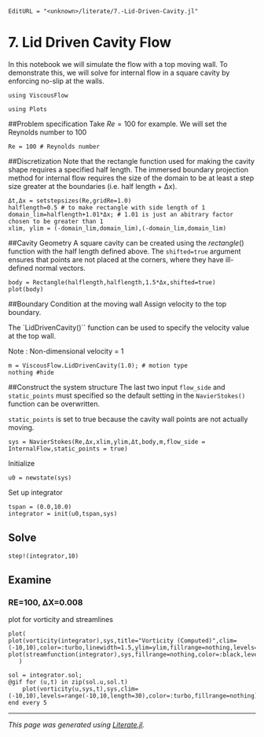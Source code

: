 ```@meta
EditURL = "<unknown>/literate/7.-Lid-Driven-Cavity.jl"
```

# 7. Lid Driven Cavity Flow
In this notebook we will simulate the flow with a top moving wall. To demonstrate this, we will solve for internal flow in a square cavity by enforcing no-slip at the walls.

```@example 7.-Lid-Driven-Cavity
using ViscousFlow
```

```@example 7.-Lid-Driven-Cavity
using Plots
```

##Problem specification
Take $Re=100$ for example. We will set the Reynolds number to 100

```@example 7.-Lid-Driven-Cavity
Re = 100 # Reynolds number
```

##Discretization
Note that the rectangle function used for making the cavity shape requires a specified half length. The immersed boundary projection method for internal flow requires the size of the domain to be at least a step size greater at the boundaries (i.e. half length + Δx).

```@example 7.-Lid-Driven-Cavity
Δt,Δx = setstepsizes(Re,gridRe=1.0)
halflength=0.5 # to make rectangle with side length of 1
domain_lim=halflength+1.01*Δx; # 1.01 is just an abitrary factor chosen to be greater than 1
xlim, ylim = (-domain_lim,domain_lim),(-domain_lim,domain_lim)
```

##Cavity Geometry
A square cavity can be created using the $rectangle()$ function with the half length defined above.
The `shifted=true` argument ensures that points are not placed at the corners, where
they have ill-defined normal vectors.

```@example 7.-Lid-Driven-Cavity
body = Rectangle(halflength,halflength,1.5*Δx,shifted=true)
plot(body)
```

##Boundary Condition at the moving wall
Assign velocity to the top boundary.

The `LidDrivenCavity()`` function can be used to specify the velocity value at the top wall.

Note : Non-dimensional velocity = 1

```@example 7.-Lid-Driven-Cavity
m = ViscousFlow.LidDrivenCavity(1.0); # motion type
nothing #hide
```

##Construct the system structure
The last two input `flow_side` and `static_points` must specified so the default setting in the
 `NavierStokes()` function can be overwritten.

`static_points` is set to true because the cavity wall points are not actually moving.

```@example 7.-Lid-Driven-Cavity
sys = NavierStokes(Re,Δx,xlim,ylim,Δt,body,m,flow_side = InternalFlow,static_points = true)
```

Initialize

```@example 7.-Lid-Driven-Cavity
u0 = newstate(sys)
```

Set up integrator

```@example 7.-Lid-Driven-Cavity
tspan = (0.0,10.0)
integrator = init(u0,tspan,sys)
```

## Solve

```@example 7.-Lid-Driven-Cavity
step!(integrator,10)
```

## Examine
### RE=100, ΔX=0.008
plot for vorticity and streamlines

```@example 7.-Lid-Driven-Cavity
plot(
plot(vorticity(integrator),sys,title="Vorticity (Computed)",clim=(-10,10),color=:turbo,linewidth=1.5,ylim=ylim,fillrange=nothing,levels=-6:0.25:5),
plot(streamfunction(integrator),sys,fillrange=nothing,color=:black,levels=vcat(0.009:0.01:0.11,0.1145,0.11468,0.11477))
   )

sol = integrator.sol;
@gif for (u,t) in zip(sol.u,sol.t)
    plot(vorticity(u,sys,t),sys,clim=(-10,10),levels=range(-10,10,length=30),color=:turbo,fillrange=nothing)
end every 5
```

---

*This page was generated using [Literate.jl](https://github.com/fredrikekre/Literate.jl).*

